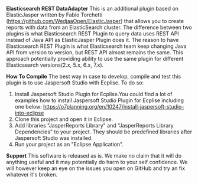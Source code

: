 **Elasticsearch REST DataAdapter**
This is an additional plugin based on ElasticJasper written by Fabio Torchetti (https://github.com/WedjaaOpen/ElasticJasper) that allows you to create reports with data from an ElasticSearch cluster.
The difference between two plugins is what Elasticsearch REST Plugin to query data uses REST API instead of Java API as ElasticJasper Plugin does it. 
The reason to have Elasticsearch REST Plugin is what Elasticsearch team keep changing Java API from version to version, but REST API almost remains the same. 
This approach potentially providing ability to use the same plugin for different Elasticsearch versions(2.x, 5.x, 6.x, 7.x).

**How To Compile**
The best way in case to develop, compile and test this plugin is to use Jaspersoft Studio with Ecplise. To do so:
1. Install Jaspersoft Studio Plugin for Ecplise.You could find a lot of examples how to install Jaspersoft Studio Plugin for Ecplise including one below: 
https://o7planning.org/en/10247/install-jaspersoft-studio-into-eclipse
2. Clone this project and open it in Eclipse.
3. Add libraries "JasperReports Library" and "JasperReports Library Dependencies" to your project. They should be predefined libraries after Jaspersoft Studio was installed.
4. Run your project as an "Eclipse Application".

**Support**
This software is released as is. We make no claim that it will do anything useful and it may potentially do harm to your self confidence. We will however keep an eye on the issues you open on GitHub and try an fix whatever it's broken.

